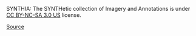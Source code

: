 SYNTHIA: The SYNTHetic collection of Imagery and Annotations is under [CC BY-NC-SA 3.0 US](https://creativecommons.org/licenses/by-nc-sa/3.0/) license.

[Source](https://synthia-dataset.net/terms-of-use/)